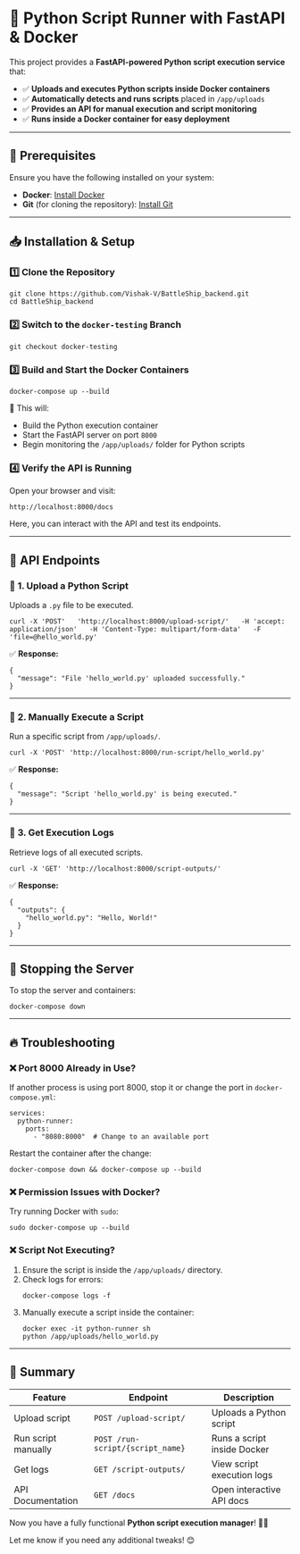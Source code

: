 # 🚀 Python Script Runner with FastAPI & Docker

This project provides a **FastAPI-powered Python script execution service** that:
- ✅ **Uploads and executes Python scripts inside Docker containers**
- ✅ **Automatically detects and runs scripts** placed in `/app/uploads`
- ✅ **Provides an API for manual execution and script monitoring**
- ✅ **Runs inside a Docker container for easy deployment**

---

## 📌 Prerequisites
Ensure you have the following installed on your system:
- **Docker**: [Install Docker](https://www.docker.com/)
- **Git** (for cloning the repository): [Install Git](https://git-scm.com/downloads)

---

## 📥 Installation & Setup

### 1️⃣ **Clone the Repository**
```
git clone https://github.com/Vishak-V/BattleShip_backend.git
cd BattleShip_backend
```

### 2️⃣ **Switch to the `docker-testing` Branch**
```
git checkout docker-testing
```

### 3️⃣ **Build and Start the Docker Containers**
```
docker-compose up --build
```
🔹 This will:
- Build the Python execution container
- Start the FastAPI server on port `8000`
- Begin monitoring the `/app/uploads/` folder for Python scripts

### 4️⃣ **Verify the API is Running**
Open your browser and visit:
```
http://localhost:8000/docs
```
Here, you can interact with the API and test its endpoints.

---

## 🚀 API Endpoints

### 📌 **1. Upload a Python Script**
Uploads a `.py` file to be executed.
```
curl -X 'POST'   'http://localhost:8000/upload-script/'   -H 'accept: application/json'   -H 'Content-Type: multipart/form-data'   -F 'file=@hello_world.py'
```
✅ **Response:**
```
{
  "message": "File 'hello_world.py' uploaded successfully."
}
```

---

### 📌 **2. Manually Execute a Script**
Run a specific script from `/app/uploads/`.
```
curl -X 'POST' 'http://localhost:8000/run-script/hello_world.py'
```
✅ **Response:**
```
{
  "message": "Script 'hello_world.py' is being executed."
}
```

---

### 📌 **3. Get Execution Logs**
Retrieve logs of all executed scripts.
```
curl -X 'GET' 'http://localhost:8000/script-outputs/'
```
✅ **Response:**
```
{
  "outputs": {
    "hello_world.py": "Hello, World!"
  }
}
```

---

## 🛑 Stopping the Server
To stop the server and containers:
```
docker-compose down
```

---

## 🔥 Troubleshooting

### ❌ **Port 8000 Already in Use?**
If another process is using port 8000, stop it or change the port in `docker-compose.yml`:
```
services:
  python-runner:
    ports:
      - "8080:8000"  # Change to an available port
```
Restart the container after the change:
```
docker-compose down && docker-compose up --build
```

### ❌ **Permission Issues with Docker?**
Try running Docker with `sudo`:
```
sudo docker-compose up --build
```

### ❌ **Script Not Executing?**
1. Ensure the script is inside the `/app/uploads/` directory.
2. Check logs for errors:
   ```
   docker-compose logs -f
   ```
3. Manually execute a script inside the container:
   ```
   docker exec -it python-runner sh
   python /app/uploads/hello_world.py
   ```

---

## 🎯 Summary
| **Feature**          | **Endpoint**                          | **Description**                      |
|----------------------|--------------------------------------|--------------------------------------|
| Upload script       | `POST /upload-script/`               | Uploads a Python script             |
| Run script manually | `POST /run-script/{script_name}`     | Runs a script inside Docker         |
| Get logs            | `GET /script-outputs/`               | View script execution logs          |
| API Documentation   | `GET /docs`                          | Open interactive API docs           |

Now you have a fully functional **Python script execution manager**! 🚀🔥

Let me know if you need any additional tweaks! 😊
